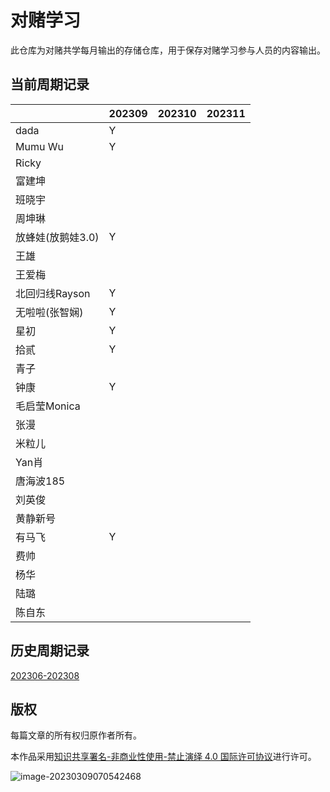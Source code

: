# 对赌学习

此仓库为对赌共学每月输出的存储仓库，用于保存对赌学习参与人员的内容输出。

## 当前周期记录

|                   | 202309 | 202310 | 202311 |
| ----------------- | ------ | ------ | ------ |
| dada              |   Y     |        |        |
| Mumu Wu           |   Y     |        |        |
| Ricky       |        |        |        |
| 富建坤         |        |        |        |
| 班晓宇            |        |        |        |
| 周坤琳            |        |        |        |
| 放蜂娃(放鹅娃3.0) |   Y     |        |        |
| 王雄              |        |        |        |
| 王爱梅            |        |        |        |
| 北回归线Rayson |    Y    |        |        |
| 无啦啦(张智娴)     |   Y     |        |        |
| 星初          |   Y    |        |        |
| 拾贰              |    Y    |        |        |
| 青子              |        |        |        |
| 钟康              |  Y      |        |        |
| 毛启莹Monica      |        |        |        |
| 张漫            |        |        |        |
| 米粒儿            |        |        |        |
| Yan肖        |        |        |        |
| 唐海波185      |        |        |        |
| 刘英俊            |        |        |        |
| 黄静新号 |  |  |  |
| 有马飞 | Y |  |  |
| 费帅 |  |  |  |
| 杨华 |  |  |  |
| 陆璐 |  |  |  |
| 陈自东 |  |  |  |

## 历史周期记录

[202306-202308](./202306-202308/00.202306-202308.md)

## 版权

每篇文章的所有权归原作者所有。

本作品采用<a rel="license" href="http://creativecommons.org/licenses/by-nc-nd/4.0/">知识共享署名-非商业性使用-禁止演绎 4.0 国际许可协议</a>进行许可。

![image-20230309070542468](https://github.com/coding-newbies-group/programming-co_creation-docs/blob/main/README.assets/image-20230309070542468.png)